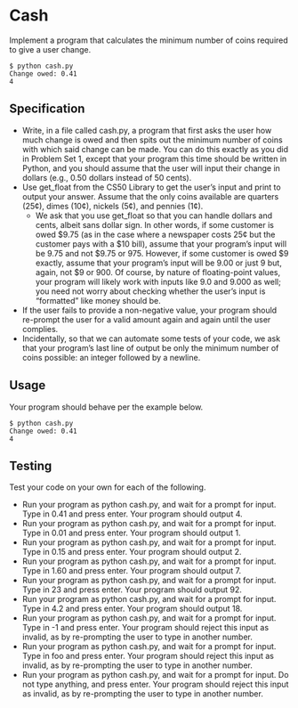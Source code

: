 # Cash

Implement a program that calculates the minimum number of coins required to give a user change.

```
$ python cash.py
Change owed: 0.41
4
```

## Specification

- Write, in a file called cash.py, a program that first asks the user how much change is owed and then spits out the minimum number of coins with which said change can be made. You can do this exactly as you did in Problem Set 1, except that your program this time should be written in Python, and you should assume that the user will input their change in dollars (e.g., 0.50 dollars instead of 50 cents).
- Use get_float from the CS50 Library to get the user’s input and print to output your answer. Assume that the only coins available are quarters (25¢), dimes (10¢), nickels (5¢), and pennies (1¢).
  - We ask that you use get_float so that you can handle dollars and cents, albeit sans dollar sign. In other words, if some customer is owed $9.75 (as in the case where a newspaper costs 25¢ but the customer pays with a $10 bill), assume that your program’s input will be 9.75 and not $9.75 or 975. However, if some customer is owed $9 exactly, assume that your program’s input will be 9.00 or just 9 but, again, not $9 or 900. Of course, by nature of floating-point values, your program will likely work with inputs like 9.0 and 9.000 as well; you need not worry about checking whether the user’s input is “formatted” like money should be.
- If the user fails to provide a non-negative value, your program should re-prompt the user for a valid amount again and again until the user complies.
- Incidentally, so that we can automate some tests of your code, we ask that your program’s last line of output be only the minimum number of coins possible: an integer followed by a newline.

## Usage

Your program should behave per the example below.

```
$ python cash.py
Change owed: 0.41
4
```

## Testing

Test your code on your own for each of the following.

- Run your program as python cash.py, and wait for a prompt for input. Type in 0.41 and press enter. Your program should output 4.
- Run your program as python cash.py, and wait for a prompt for input. Type in 0.01 and press enter. Your program should output 1.
- Run your program as python cash.py, and wait for a prompt for input. Type in 0.15 and press enter. Your program should output 2.
- Run your program as python cash.py, and wait for a prompt for input. Type in 1.60 and press enter. Your program should output 7.
- Run your program as python cash.py, and wait for a prompt for input. Type in 23 and press enter. Your program should output 92.
- Run your program as python cash.py, and wait for a prompt for input. Type in 4.2 and press enter. Your program should output 18.
- Run your program as python cash.py, and wait for a prompt for input. Type in -1 and press enter. Your program should reject this input as invalid, as by re-prompting the user to type in another number.
- Run your program as python cash.py, and wait for a prompt for input. Type in foo and press enter. Your program should reject this input as invalid, as by re-prompting the user to type in another number.
- Run your program as python cash.py, and wait for a prompt for input. Do not type anything, and press enter. Your program should reject this input as invalid, as by re-prompting the user to type in another number.
